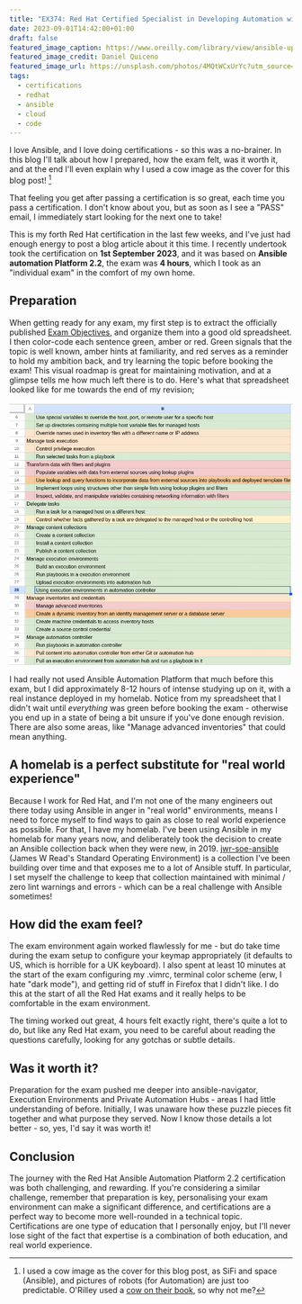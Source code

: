 ```yaml
---
title: "EX374: Red Hat Certified Specialist in Developing Automation with Ansible Automation Platform exam"
date: 2023-09-01T14:42:00+01:00
draft: false
featured_image_caption: https://www.oreilly.com/library/view/ansible-up-and/9781098109141/
featured_image_credit: Daniel Quiceno
featured_image_url: https://unsplash.com/photos/4MQtWCxUrYc?utm_source=unsplash&utm_medium=referral&utm_content=creditCopyText
tags:
  - certifications
  - redhat
  - ansible
  - cloud
  - code
---
```


I love Ansible, and I love doing certifications - so this was a no-brainer. In this blog I'll talk about how I prepared, how the exam felt, was it worth it, and at the end I'll even explain why I used a cow image as the cover for this blog post! [^1]

<!--more-->

That feeling you get after passing a certification is so great, each time you pass a certification. I don't know about you, but as soon as I see a "PASS" email, I immediately start looking for the next one to take!

This is my forth Red Hat certification in the last few weeks, and I've just had enough energy to post a blog article about it this time. I recently undertook took the certification on **1st September 2023**, and it was based on **Ansible automation Platform 2.2**, the exam was **4 hours**, which I took as an "individual exam" in the comfort of my own home.

## Preparation

When getting ready for any exam, my first step is to extract the officially published [Exam Objectives](https://www.redhat.com/en/services/training/red-hat-certified-specialist-developing-automation-ansible-automation-platform-exam?section=objectives), and organize them into a good old spreadsheet. I then color-code each sentence green, amber or red. Green signals that the topic is well known, amber hints at familiarity, and red serves as a reminder to hold my ambition back, and try learning the topic before booking the exam! This visual roadmap is great for maintaining motivation, and at a glimpse tells me how much left there is to do. Here's what that spreadsheet looked like for me towards the end of my revision;

![revision spreadsheet](spreadsheet.png)

I had really not used Ansible Automation Platform that much before this exam, but I did approximately 8-12 hours of intense studying up on it, with a real instance deployed in my homelab. Notice from my spreadsheet that I didn't wait until *everything* was green before booking the exam - otherwise you end up in a state of being a bit unsure if you've done enough revision. There are also some areas, like "Manage advanced inventories" that could mean anything.

## A homelab is a perfect substitute for "real world experience"

Because I work for Red Hat, and I'm not one of the many engineers out there today using Ansible in anger in "real world" environments, means I need to force myself to find ways to gain as close to real world experience as possible. For that, I have my homelab. I've been using Ansible in my homelab for many years now, and deliberately took the decision to create an Ansible collection back when they were new, in 2019. [jwr-soe-ansible](https://github.com/jamesread/jwr-soe-ansible) (James W Read's Standard Operating Environment) is a collection I've been building over time and that exposes me to a lot of Ansible stuff. In particular, I set myself the challenge to keep that collection maintained with minimal / zero lint warnings and errors - which can be a real challenge with Ansible sometimes!

## How did the exam feel?

The exam environment again worked flawlessly for me - but do take time during the exam setup to configure your keymap appropriately (it defaults to US, which is horrible for a UK keyboard). I also spent at least 10 minutes at the start of the exam configuring my .vimrc, terminal color scheme (erw, I hate "dark mode"), and getting rid of stuff in Firefox that I didn't like. I do this at the start of all the Red Hat exams and it really helps to be comfortable in the exam environment.

The timing worked out great, 4 hours felt exactly right, there's quite a lot to do, but like any Red Hat exam, you need to be careful about reading the questions carefully, looking for any gotchas or subtle details.

## Was it worth it?

Preparation for the exam pushed me deeper into ansible-navigator, Execution Environments and Private Automation Hubs - areas I had little understanding of before. Initially, I was unaware how these puzzle pieces fit together and what purpose they served. Now I know those details a lot better - so, yes, I'd say it was worth it!

## Conclusion

The journey with the Red Hat Ansible Automation Platform 2.2 certification was both challenging, and rewarding. If you're considering a similar challenge, remember that preparation is key, personalising your exam environment can make a significant difference, and certifications are a perfect way to become more well-rounded in a technical topic. Certifications are one type of education that I personally enjoy, but I'll never lose sight of the fact that expertise is a combination of both education, and real world experience.

[^1]: I used a cow image as the cover for this blog post, as SiFi and space (Ansible), and pictures of robots (for Automation) are just too predictable. O'Rilley used a [cow on their book](https://www.oreilly.com/library/view/ansible-up-and/9781098109141/), so why not me?

